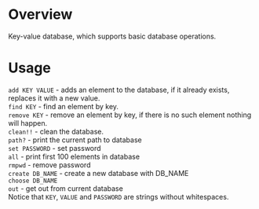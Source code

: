 # Overview

Key-value database, which supports basic database operations.

# Usage

```add KEY VALUE``` - adds an element to the database, if it already exists, replaces it with a new value.  
```find KEY``` - find an element by key.  
```remove KEY``` - remove an element by key, if there is no such element nothing will happen.  
```clean!!``` - clean the database.   
```path?``` - print the current path to database  
```set PASSWORD``` - set password  
```all``` - print first 100 elements in database  
```rmpwd``` - remove password  
```create DB_NAME``` - create a new database with DB_NAME  
```choose DB_NAME```  
```out``` - get out from current database  
Notice that ```KEY```, ```VALUE``` and ```PASSWORD``` are strings without whitespaces.  
